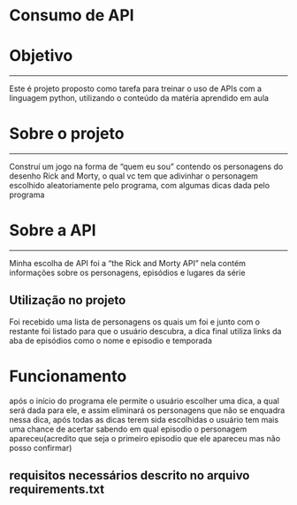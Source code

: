# Consumo de API

# Objetivo

---

Este é projeto proposto como tarefa para treinar o uso de APIs com a linguagem python,  utilizando o conteúdo da matéria aprendido  em aula 

# Sobre o projeto

---

Construí um jogo na forma de “quem eu sou” contendo os personagens do desenho Rick and Morty, o qual vc tem que adivinhar o personagem escolhido aleatoriamente pelo programa, com algumas dicas dada pelo programa

# Sobre a API

---

Minha escolha de API foi a “the Rick and Morty API” nela contém informações sobre os personagens, episódios e lugares da série

## Utilização no projeto

Foi recebido uma lista de personagens os quais um foi e junto com o restante foi listado para que o usuário descubra, a dica final utiliza links da aba de episódios  como o nome e episodio e temporada

# Funcionamento

após o início do programa ele permite o usuário escolher uma dica, a qual será dada para ele, e assim eliminará os personagens que não se enquadra nessa dica, após todas as dicas terem sida escolhidas o usuário tem mais uma chance de acertar sabendo em qual episodio o personagem apareceu(acredito que seja o primeiro episodio que ele apareceu mas não posso confirmar)

## requisitos necessários descrito no arquivo requirements.txt
